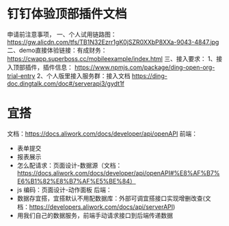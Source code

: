 # 钉钉体验顶部插件文档
申请前注意事项，
一、个人试用链路图：
https://gw.alicdn.com/tfs/TB1N32Ezrr1gK0jSZR0XXbP8XXa-9043-4847.jpg
二、demo直接体验链接：有成财务：https://cwapp.superboss.cc/mobileexample/index.html
三、接入要求：
1、接入顶部插件，插件信息：
https://www.npmjs.com/package/ding-open-org-trial-entry
2、个人版里接入服务群：接入文档
https://ding-doc.dingtalk.com/doc#/serverapi3/gydt1f

# 宜搭
文档：https://docs.aliwork.com/docs/developer/api/openAPI
前端：
  - 表单提交
  - 报表展示
  - 怎么配请求：页面设计-数据源（文档：https://docs.aliwork.com/docs/developer/api/openAPI#%E8%AF%B7%E6%B1%82%E8%B7%AF%E5%BE%84）
  - js 编码：页面设计-动作面板
后端：
  - 数据存宜搭，宜搭默认不用配数据库：外部可调宜搭接口实现增删改查(文档：https://developers.aliwork.com/docs/api/serverAPI)
  - 用我们自己的数据服务，前端手动请求接口到后端传递数据
  